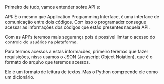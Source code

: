 Primeiro de tudo, vamos entender sobre API's:

API: É o mesmo que Application Programming Interface, é uma interface de comunicação entre dois códigos. Com isso o programador consegue acessar as informações dos códigos que estão presentes naquela API.

Com as API's teremos mais segurança pois é possível limitar o acesso do controle de usuários na plataforma.

Para termos acessos a estas informações, primeiro teremos que fazer requisições, nisso usamos o JSON (Javascript Object Notation), que é o formato do arquivo que teremos acessos.

Ele é um formato de leitura de textos. Mas o Python compreende ele como um dicionário.
